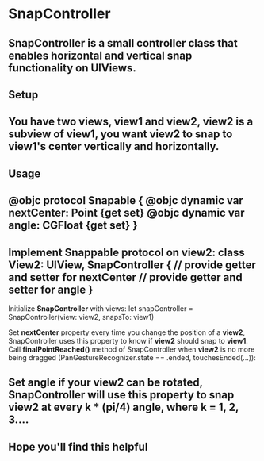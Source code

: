 # SnapController
SnapController is a small controller class that enables horizontal and vertical snap functionality on UIViews.
---
## Setup

You have two views, **view1** and **view2**, **view2** is a subview of **view1**, you want **view2** to snap to **view1's** center vertically and horizontally.
---
## Usage

@objc protocol Snapable {
    @objc dynamic var nextCenter: Point {get set}
    @objc dynamic var angle: CGFloat {get set}
}
---
Implement **Snappable** protocol on **view2**:
class View2: UIView, SnapController {
    // provide getter and setter for nextCenter
    // provide getter and setter for angle
}
---
Initialize **SnapController** with views:
let snapController = SnapController(view: view2, snapsTo: view1)

Set **nextCenter** property every time you change the position of a **view2**, SnapController uses this property to know if **view2** should snap to **view1**.
Call **finalPointReached()** method of SnapController when **view2** is no more being dragged (PanGestureRecognizer.state == .ended, touchesEnded(...)):

Set **angle** if your **view2** can be rotated, SnapController will use this property to snap **view2** at every k * (pi/4) angle, where k = 1, 2, 3....
---
## Hope you'll find this helpful
